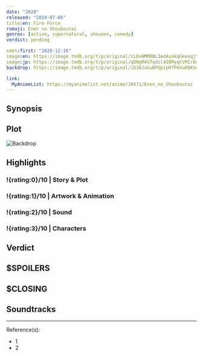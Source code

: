 ```yaml
---
date: "2020"
released: "2019-07-06"
title:en: Fire Force
romaji: Enen no Shouboutai
genres: [action, supernatural, shounen, comedy]
verdict: pending

seen:first: "2020-12-16"
image:en: https://image.tmdb.org/t/p/original/zLDxWMM0BLImdAsnkqGeeoqjYev.jpg
image:jp: https://image.tmdb.org/t/p/original/qDNgM4STqdzl4IBMyqCVMIr6uUV.jpg
backdrop: https://image.tmdb.org/t/p/original/iD3AJxGuBPUpipRfPmVuRDKVqjZ.jpg

link:
  MyAnimeList: https://myanimelist.net/anime/38671/Enen_no_Shouboutai
---
```



## Synopsis

## Plot

![Backdrop]()

## Highlights

### !{rating:0}/10 | Story & Plot

### !{rating:1}/10 | Artwork & Animation

### !{rating:2}/10 | Sound

### !{rating:3}/10 | Characters

## Verdict

## $SPOILERS

## $CLOSING

## Soundtracks

***
Reference(s):

- 1
- 2
